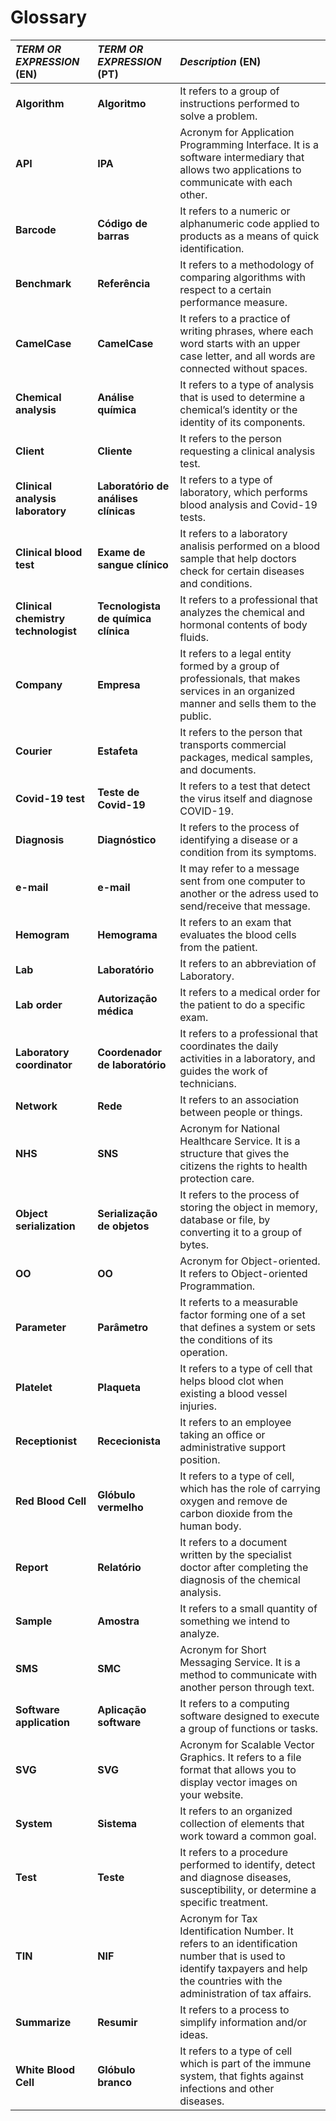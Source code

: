 ﻿# Glossary

| **_TERM OR EXPRESSION_** (EN)  | **_TERM OR EXPRESSION_** (PT) | **_Description_** (EN)                                           |                                       
|:------------------------|:-----------------|:--------------------------------------------|
| **Algorithm** | **Algoritmo** | It refers to a group of instructions performed to solve a problem. |
| **API** | **IPA** | Acronym for Application Programming Interface. It is a software intermediary that allows two applications to communicate with each other. |
| **Barcode** | **Código de barras** | It refers to a numeric or alphanumeric code applied to products as a means of quick identification. |
| **Benchmark** | **Referência** | It refers to a methodology of comparing algorithms with respect to a certain performance measure. |
| **CamelCase** | **CamelCase** | It refers to a practice of writing phrases, where each word starts with an upper case letter, and all words are connected without spaces. |
| **Chemical analysis** | **Análise química** | It refers to a type of analysis that is used to determine a chemical’s identity or the identity of its components. |
| **Client** | **Cliente** | It refers to the person requesting a clinical analysis test. |
| **Clinical analysis laboratory** | **Laboratório de análises clínicas** | It refers to a type of laboratory, which performs blood analysis and Covid-19 tests. |
| **Clinical blood test** | **Exame de sangue clínico** | It refers to a laboratory analisis performed on a blood sample that help doctors check for certain diseases and conditions. |
| **Clinical chemistry technologist** | **Tecnologista de química clínica** | It refers to a professional that analyzes the chemical and hormonal contents of body fluids. |
| **Company** | **Empresa** | It refers to a legal entity formed by a group of professionals, that makes services in an organized manner and sells them to the public. |
| **Courier** | **Estafeta** | It refers to the person that transports commercial packages, medical samples, and documents. |
| **Covid-19 test** | **Teste de Covid-19** | It refers to a test that detect the virus itself and diagnose COVID-19. |
| **Diagnosis** | **Diagnóstico** | It refers to the process of identifying a disease or a condition from its symptoms. |
| **e-mail** | **e-mail** | It may refer to a message sent from one computer to another or the adress used to send/receive that message. |
| **Hemogram** | **Hemograma** | It refers to an exam that evaluates the blood cells from the patient. |
| **Lab** | **Laboratório** | It refers to an abbreviation of Laboratory. |
| **Lab order** | **Autorização médica** | It refers to a medical order for the patient to do a specific exam. |
| **Laboratory coordinator** | **Coordenador de laboratório** | It refers to a professional that coordinates the daily activities in a laboratory, and guides the work of technicians. |
| **Network** | **Rede** | It refers to an association between people or things.  |
| **NHS** | **SNS** | Acronym for National Healthcare Service. It is a structure that gives the citizens the rights to health protection care.  |
| **Object serialization** | **Serialização de objetos** | It refers to the process of storing the object in memory, database or file, by converting it to a group of bytes. |
| **OO** | **OO** | Acronym for Object-oriented. It refers to Object-oriented Programmation. |
| **Parameter** | **Parâmetro** |It referts to a measurable factor forming one of a set that defines a system or sets the conditions of its operation. |
| **Platelet** | **Plaqueta** | It refers to a type of cell that helps blood clot when existing a blood vessel injuries. |
| **Receptionist** | **Rececionista** | It refers to an employee taking an office or administrative support position. |
| **Red Blood Cell** | **Glóbulo vermelho** | It refers to a type of cell, which has the role of carrying oxygen and remove de carbon dioxide from the human body. |
| **Report** | **Relatório** | It refers to a document written by the specialist doctor after completing the diagnosis of the chemical analysis. |
| **Sample** | **Amostra** | It refers to a small quantity of something we intend to analyze. |
| **SMS** | **SMC** | Acronym for Short Messaging Service. It is a method to communicate with another person through text. |
| **Software application** | **Aplicação software** | It refers to a computing software designed to execute a group of functions or tasks. |
| **SVG** | **SVG** | Acronym for Scalable Vector Graphics. It refers to a file format that allows you to display vector images on your website. |
| **System** | **Sistema** | It refers to an organized collection of elements that work toward a common goal. |
| **Test** | **Teste** | It refers to a procedure performed to identify, detect and diagnose diseases, susceptibility, or determine a specific treatment. |
| **TIN** | **NIF** | Acronym for Tax Identification Number. It refers to an identification number that is used to identify taxpayers and help the countries with the administration of tax affairs. |
| **Summarize** | **Resumir** | It refers to a process to simplify information and/or ideas. |
| **White Blood Cell** | **Glóbulo branco** | It refers to a type of cell which is part of the immune system, that fights against infections and other diseases. |












